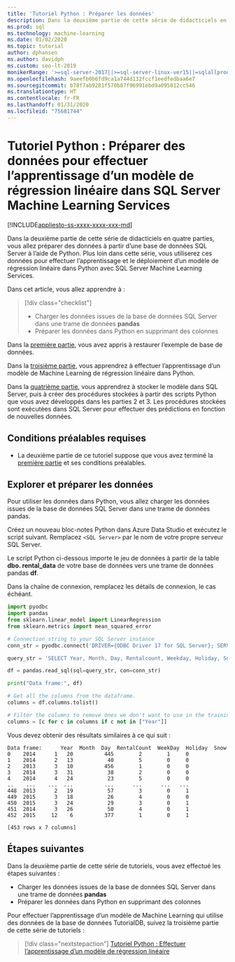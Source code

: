 ```yaml
---
title: 'Tutoriel Python : Préparer les données'
description: Dans la deuxième partie de cette série de didacticiels en quatre parties, vous utiliserez Python pour préparer des données afin de prédire les locations de ski dans SQL Server Machine Learning Services.
ms.prod: sql
ms.technology: machine-learning
ms.date: 01/02/2020
ms.topic: tutorial
author: dphansen
ms.author: davidph
ms.custom: seo-lt-2019
monikerRange: '>=sql-server-2017||>=sql-server-linux-ver15||=sqlallproducts-allversions'
ms.openlocfilehash: 9aeefb0b6fd9ca1a744d132fccf1eedfedbaa6e7
ms.sourcegitcommit: b78f7ab9281f570b87f96991ebd9a095812cc546
ms.translationtype: HT
ms.contentlocale: fr-FR
ms.lasthandoff: 01/31/2020
ms.locfileid: "75681744"
---
```

# <a name="python-tutorial-prepare-data-to-train-a-linear-regression-model-in-sql-server-machine-learning-services"></a>Tutoriel Python : Préparer des données pour effectuer l’apprentissage d’un modèle de régression linéaire dans SQL Server Machine Learning Services
[!INCLUDE[appliesto-ss-xxxx-xxxx-xxx-md](../../includes/appliesto-ss-xxxx-xxxx-xxx-md.md)]

Dans la deuxième partie de cette série de didacticiels en quatre parties, vous allez préparer des données à partir d’une base de données SQL Server à l’aide de Python. Plus loin dans cette série, vous utiliserez ces données pour effectuer l’apprentissage et le déploiement d’un modèle de régression linéaire dans Python avec SQL Server Machine Learning Services.

Dans cet article, vous allez apprendre à :

> [!div class="checklist"]
> * Charger les données issues de la base de données SQL Server dans une trame de données **pandas**
> * Préparer les données dans Python en supprimant des colonnes

Dans la [première partie](python-ski-rental-linear-regression.md), vous avez appris à restaurer l’exemple de base de données.

Dans la [troisième partie](python-ski-rental-linear-regression-train-model.md), vous apprendrez à effectuer l’apprentissage d’un modèle de Machine Learning de régression linéaire dans Python.

Dans la [quatrième partie](python-ski-rental-linear-regression-deploy-model.md), vous apprendrez à stocker le modèle dans SQL Server, puis à créer des procédures stockées à partir des scripts Python que vous avez développés dans les parties 2 et 3. Les procédures stockées sont exécutées dans SQL Server pour effectuer des prédictions en fonction de nouvelles données.

## <a name="prerequisites"></a>Conditions préalables requises

* La deuxième partie de ce tutoriel suppose que vous avez terminé la [première partie](python-ski-rental-linear-regression.md) et ses conditions préalables.

## <a name="explore-and-prepare-the-data"></a>Explorer et préparer les données

Pour utiliser les données dans Python, vous allez charger les données issues de la base de données SQL Server dans une trame de données pandas.

Créez un nouveau bloc-notes Python dans Azure Data Studio et exécutez le script suivant. Remplacez `<SQL Server>` par le nom de votre propre serveur SQL Server.

Le script Python ci-dessous importe le jeu de données à partir de la table **dbo. rental_data** de votre base de données vers une trame de données pandas **df**.

Dans la chaîne de connexion, remplacez les détails de connexion, le cas échéant.

```python
import pyodbc
import pandas
from sklearn.linear_model import LinearRegression
from sklearn.metrics import mean_squared_error

# Connection string to your SQL Server instance
conn_str = pyodbc.connect('DRIVER={ODBC Driver 17 for SQL Server}; SERVER=localhost; DATABASE=TutorialDB; Trusted_Connection=yes')

query_str = 'SELECT Year, Month, Day, Rentalcount, Weekday, Holiday, Snow FROM dbo.rental_data'

df = pandas.read_sql(sql=query_str, con=conn_str)

print("Data frame:", df)

# Get all the columns from the dataframe.
columns = df.columns.tolist()

# Filter the columns to remove ones we don't want to use in the training
columns = [c for c in columns if c not in ["Year"]]
```

Vous devez obtenir des résultats similaires à ce qui suit :

```results
Data frame:      Year  Month  Day  RentalCount  WeekDay  Holiday  Snow
0    2014      1   20          445        2        1     0
1    2014      2   13           40        5        0     0
2    2013      3   10          456        1        0     0
3    2014      3   31           38        2        0     0
4    2014      4   24           23        5        0     0
..    ...    ...  ...          ...      ...      ...   ...
448  2013      2   19           57        3        0     1
449  2015      3   18           26        4        0     0
450  2015      3   24           29        3        0     1
451  2014      3   26           50        4        0     1
452  2015     12    6          377        1        0     1

[453 rows x 7 columns]
```

## <a name="next-steps"></a>Étapes suivantes

Dans la deuxième partie de cette série de tutoriels, vous avez effectué les étapes suivantes :

* Charger les données issues de la base de données SQL Server dans une trame de données **pandas**
* Préparer les données dans Python en supprimant des colonnes

Pour effectuer l’apprentissage d’un modèle de Machine Learning qui utilise des données de la base de données TutorialDB, suivez la troisième partie de cette série de tutoriels :

> [!div class="nextstepaction"]
> [Tutoriel Python : Effectuer l’apprentissage d’un modèle de régression linéaire](python-ski-rental-linear-regression-train-model.md)